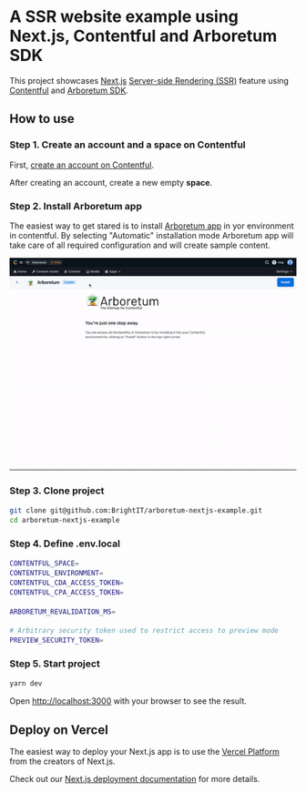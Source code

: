 # A SSR website example using Next.js, Contentful and Arboretum SDK

This project showcases [Next.js](https://nextjs.org/) [Server-side Rendering (SSR)](https://nextjs.org/docs/pages/building-your-application/rendering/server-side-rendering) feature using [Contentful](https://www.contentful.com/) and [Arboretum SDK](https://github.com/BrightIT/arboretum-sdk).

## How to use

### Step 1. Create an account and a space on Contentful

First, [create an account on Contentful](https://www.contentful.com/sign-up/).

After creating an account, create a new empty **space**.

### Step 2. Install Arboretum app

The easiest way to get stared is to install [Arboretum app](https://www.bright.global/en/products/arboretum) in yor environment in contentful. By selecting "Automatic" installation mode Arboretum app will take care of all required configuration and will create sample content.

![](./arboretum-app-install-speedx2.gif)

### Step 3. Clone project

```bash
git clone git@github.com:BrightIT/arboretum-nextjs-example.git
cd arboretum-nextjs-example
```

### Step 4. Define .env.local

```bash
CONTENTFUL_SPACE=
CONTENTFUL_ENVIRONMENT=
CONTENTFUL_CDA_ACCESS_TOKEN=
CONTENTFUL_CPA_ACCESS_TOKEN=

ARBORETUM_REVALIDATION_MS=

# Arbitrary security token used to restrict access to preview mode
PREVIEW_SECURITY_TOKEN=
```

### Step 5. Start project
```bash
yarn dev
```
Open [http://localhost:3000](http://localhost:3000) with your browser to see the result.

## Deploy on Vercel

The easiest way to deploy your Next.js app is to use the [Vercel Platform](https://vercel.com/new?utm_medium=default-template&filter=next.js&utm_source=create-next-app&utm_campaign=create-next-app-readme) from the creators of Next.js.

Check out our [Next.js deployment documentation](https://nextjs.org/docs/deployment) for more details.
